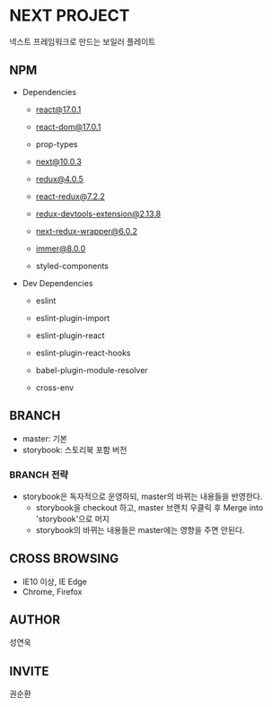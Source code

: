 # NEXT PROJECT
넥스트 프레임워크로 만드는 보일러 플레이트

## NPM
- Dependencies
  - react@17.0.1
  - react-dom@17.0.1
  - prop-types
  - next@10.0.3

  - redux@4.0.5
  - react-redux@7.2.2
  - redux-devtools-extension@2.13.8
  - next-redux-wrapper@6.0.2
  - immer@8.0.0

  - styled-components
  

- Dev Dependencies
  - eslint
  - eslint-plugin-import
  - eslint-plugin-react
  - eslint-plugin-react-hooks

  - babel-plugin-module-resolver
  - cross-env

## BRANCH
- master: 기본
- storybook: 스토리북 포함 버전

### BRANCH 전략
- storybook은 독자적으로 운영하되, master의 바뀌는 내용들을 반영한다.
  - storybook을 checkout 하고, master 브랜치 우클릭 후 Merge into 'storybook'으로 머지
  - storybook의 바뀌는 내용들은 master에는 영향을 주면 안된다.

## CROSS BROWSING
- IE10 이상, IE Edge
- Chrome, Firefox

## AUTHOR
성연욱

## INVITE
권순환
